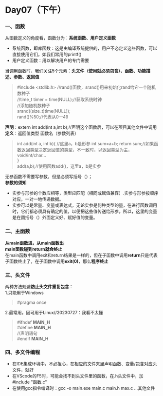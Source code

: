 # Day07（下午）
### 一、函数  
从函数定义的角度看，函数分为：**系统函数、用户定义函数**  
* 系统函数，即库函数：这是由编译系统提供的，用户不必定义这些函数，可以直接使用它们，如我们常用的printf()  
* 用户定义函数：用以解决用户的专门需要  

当调用函数时，我们关注5个元素：**头文件（使用就必须包含）、函数、功能描述、参数、返回值**  
> #include <stdlib.h> //rand()函数，srand()用来初始化rand给它一个随机数种子  
> //time_t timer = time(NULL);//获取系统时钟  
> //添加随机数种子  
> srand((size_t)time(NULL));  
> rand()%50;//代表从0—49  

**声明**：extern int add(int a,int b);//声明这个函数后，可以在项目其他文件中调用  
**定义**：返回值类型 函数名（参数列表）
> int add(int a, int b){  //这里a，b是形参
>   int sum=a+b;
>   return sum;//如果函数返回类型决定返回值的类型，不一致时，以返回类型为主，void/int/char...  
> }  
> add(a,b);//使用函数add()，这里a，b是实参  

无参函数不需要写参数，但是必须写括号（）；  
**参数的须知**
* 实参与形参的个数应相等，类型应匹配（相同或赋值兼容）.实参与形参按顺序对应，一对一地传递数据。
* 实参可以是常量、变量或表达式，无论实参是何种类型的量，在进行函数调用时，它们都必须具有确定的值，以便把这些值传送给形参。所以，这里的变量是在圆括号（）外面定义好、赋好值的变量。

### 二、主函数  
**从main函数进，从main函数出**  
**main函数碰到return就会终止**  
在main函数中调用exit和return结果是一样的，但在子函数中调用**return**只是代表子函数终止了，在子函数中调用**exit(0)**，那么**程序终止**  
### 三、头文件  
两种方法规避**防止头文件重复包含**：  
1.只能用于Windows
> #pragma once

2.最常用，因可用于Linux//20230727：我看不太懂
> #ifndef __MAIN_H__  
> #define __MAIN_H__  
> //声明语句  
> #endif __MAIN_H__  

### 四、多文件编程  
* 在IDE集成环境中，不必担心，在相应的文件夹里声明函数、变量/包含对应头文件，就好
* 在VScode的F5时，可能会找不到头文件里的函数，在.h头文件中，加#include "函数.c"
* 在使用gcc指令编译时：gcc -o main.exe main.c main.h max.c ...其他文件